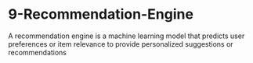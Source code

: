 # 9-Recommendation-Engine
A recommendation engine is a machine learning model that predicts user preferences or item relevance to provide personalized suggestions or recommendations
